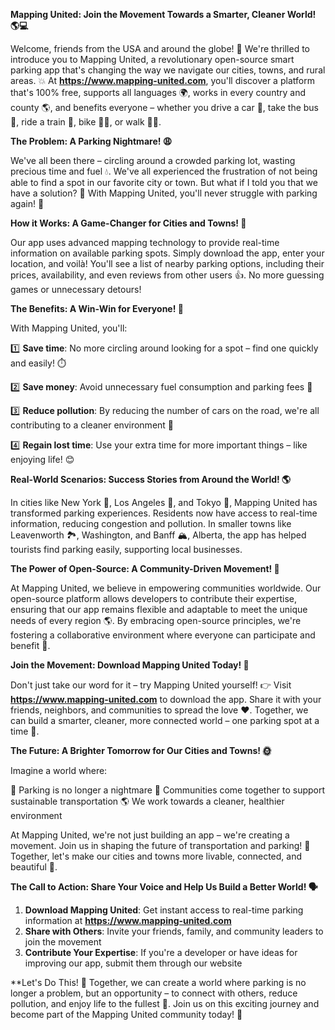 **Mapping United: Join the Movement Towards a Smarter, Cleaner World! 🌎💻**

Welcome, friends from the USA and around the globe! 👋 We're thrilled to introduce you to Mapping United, a revolutionary open-source smart parking app that's changing the way we navigate our cities, towns, and rural areas. 💥 At **https://www.mapping-united.com**, you'll discover a platform that's 100% free, supports all languages 🌍, works in every country and county 🌎, and benefits everyone – whether you drive a car 🚗, take the bus 🚌, ride a train 🚂, bike 🚴‍♂️, or walk 🏃‍♀️.

**The Problem: A Parking Nightmare! 😩**

We've all been there – circling around a crowded parking lot, wasting precious time and fuel 💧. We've all experienced the frustration of not being able to find a spot in our favorite city or town. But what if I told you that we have a solution? 🤔 With Mapping United, you'll never struggle with parking again! 💪

**How it Works: A Game-Changer for Cities and Towns! 🌆**

Our app uses advanced mapping technology to provide real-time information on available parking spots. Simply download the app, enter your location, and voilà! You'll see a list of nearby parking options, including their prices, availability, and even reviews from other users 👍. No more guessing games or unnecessary detours!

**The Benefits: A Win-Win for Everyone! 🎉**

With Mapping United, you'll:

1️⃣ **Save time**: No more circling around looking for a spot – find one quickly and easily! ⏱️

2️⃣ **Save money**: Avoid unnecessary fuel consumption and parking fees 💸

3️⃣ **Reduce pollution**: By reducing the number of cars on the road, we're all contributing to a cleaner environment 🌿

4️⃣ **Regain lost time**: Use your extra time for more important things – like enjoying life! 😊

**Real-World Scenarios: Success Stories from Around the World! 🌎**

In cities like New York 🗽️, Los Angeles 🌴, and Tokyo 🗼️, Mapping United has transformed parking experiences. Residents now have access to real-time information, reducing congestion and pollution. In smaller towns like Leavenworth 🏞️, Washington, and Banff 🏔️, Alberta, the app has helped tourists find parking easily, supporting local businesses.

**The Power of Open-Source: A Community-Driven Movement! 💖**

At Mapping United, we believe in empowering communities worldwide. Our open-source platform allows developers to contribute their expertise, ensuring that our app remains flexible and adaptable to meet the unique needs of every region 🌎. By embracing open-source principles, we're fostering a collaborative environment where everyone can participate and benefit 🤝.

**Join the Movement: Download Mapping United Today! 📱**

Don't just take our word for it – try Mapping United yourself! 👉 Visit **https://www.mapping-united.com** to download the app. Share it with your friends, neighbors, and communities to spread the love ❤️. Together, we can build a smarter, cleaner, more connected world – one parking spot at a time 🌟.

**The Future: A Brighter Tomorrow for Our Cities and Towns! 🌞**

Imagine a world where:

🌆 Parking is no longer a nightmare
💚 Communities come together to support sustainable transportation
🌎 We work towards a cleaner, healthier environment

At Mapping United, we're not just building an app – we're creating a movement. Join us in shaping the future of transportation and parking! 🌟 Together, let's make our cities and towns more livable, connected, and beautiful 💖.

**The Call to Action: Share Your Voice and Help Us Build a Better World! 🗣️**

1. **Download Mapping United**: Get instant access to real-time parking information at **https://www.mapping-united.com**
2. **Share with Others**: Invite your friends, family, and community leaders to join the movement
3. **Contribute Your Expertise**: If you're a developer or have ideas for improving our app, submit them through our website

**Let's Do This! 🎉 Together, we can create a world where parking is no longer a problem, but an opportunity – to connect with others, reduce pollution, and enjoy life to the fullest 🌈. Join us on this exciting journey and become part of the Mapping United community today! 💖